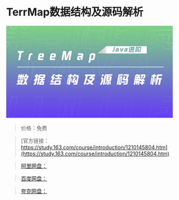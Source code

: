 # TerrMap数据结构及源码解析

![img](../../../assets/study163/free/d3948ba3e46749a3a1fc8da7e568f233.jpg)

> 价格：免费

> [官方链接：https://study.163.com/course/introduction/1210145804.htm](https://study.163.com/course/introduction/1210145804.htm)

> [阿里网盘：]()

> [百度网盘：]()

> [夸克网盘：]()
